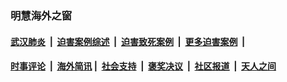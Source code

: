 
### 明慧海外之窗

####  [武汉肺炎](indexes/365.md?t=04201701) &nbsp;|&nbsp;  [迫害案例综述](indexes/328.md?t=04201701) &nbsp;|&nbsp; [迫害致死案例](indexes/277.md?t=04201701)  &nbsp;|&nbsp; [更多迫害案例](indexes/81.md?t=04201701)  &nbsp;|&nbsp; 
####  [时事评论](indexes/19.md?t=04201701) &nbsp;|&nbsp; [海外简讯](indexes/245.md?t=04201701)&nbsp;|&nbsp;  [社会支持](indexes/140.md?t=04201701) &nbsp;|&nbsp; [褒奖决议](indexes/282.md?t=04201701) &nbsp;|&nbsp; [社区报道](indexes/91.md?t=04201701)  &nbsp;|&nbsp; [天人之间](indexes/78.md?t=04201701) 

